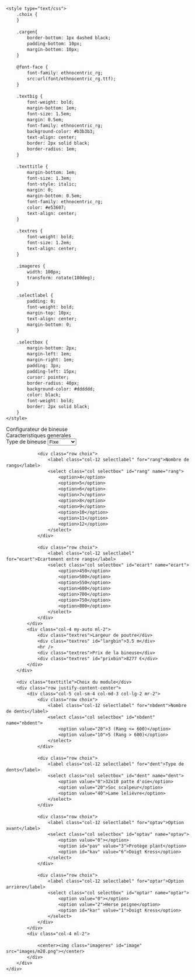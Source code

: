 <!DOCTYPE html>
<html>
<head>
	<meta charset="utf-8">
	<meta name="viewport" content="width=device width, initial-scale=1">
	<title>Configurateur de bineuse</title>
	<link rel="stylesheet" href="https://maxcdn.bootstrapcdn.com/bootstrap/4.0.0/css/bootstrap.min.css" integrity="sha384-Gn5384xqQ1aoWXA+058RXPxPg6fy4IWvTNh0E263XmFcJlSAwiGgFAW/dAiS6JXm" crossorigin="anonymous">
	<script src="https://code.jquery.com/jquery-3.2.1.slim.min.js" integrity="sha384-KJ3o2DKtIkvYIK3UENzmM7KCkRr/rE9/Qpg6aAZGJwFDMVNA/GpGFF93hXpG5KkN" crossorigin="anonymous"></script>
	<script src="https://cdnjs.cloudflare.com/ajax/libs/popper.js/1.12.9/umd/popper.min.js" integrity="sha384-ApNbgh9B+Y1QKtv3Rn7W3mgPxhU9K/ScQsAP7hUibX39j7fakFPskvXusvfa0b4Q" crossorigin="anonymous"></script>
	<script src="https://maxcdn.bootstrapcdn.com/bootstrap/4.0.0/js/bootstrap.min.js" integrity="sha384-JZR6Spejh4U02d8jOt6vLEHfe/JQGiRRSQQxSfFWpi1MquVdAyjUar5+76PVCmYl" crossorigin="anonymous"></script>
	<script src="https://ajax.googleapis.com/ajax/libs/jquery/3.5.0/jquery.min.js"></script>

	<style type="text/css">
		.choix {
		}

		.cargen{
			border-bottom: 1px dashed black;
			padding-bottom: 10px;
			margin-bottom: 10px;
		}

		@font-face {
			font-family: ethnocentric_rg;
			src:url(font/ethnocentric_rg.ttf);
		}

		.textbig {
			font-weight: bold;
			margin-bottom: 1em;
			font-size: 1.5em;
			margin: 0.5em;
			font-family: ethnocentric_rg;
			background-color: #b3b3b3;
			text-align: center;
			border: 2px solid black;
			border-radius: 1em;
		}

		.texttitle {
			margin-bottom: 1em;
			font-size: 1.3em;
			font-style: italic;
			margin: 0;
			margin-bottom: 0.5em;
			font-family: ethnocentric_rg;
			color: #e53607;
			text-align: center;
		}

		.textres {
			font-weight: bold;
			font-size: 1.2em;
			text-align: center;
		}

		.imageres {
			width: 100px;
			transform: rotate(180deg);
		}

		.selectlabel {
			padding: 0;
			font-weight: bold;
			margin-top: 10px;
			text-align: center;
			margin-bottom: 0;
		}

		.selectbox {
			margin-bottom: 2px;
			margin-left: 1em;
			margin-right: 1em;
			padding: 3px;
			padding-left: 15px;
			cursor: pointer;
			border-radius: 40px;
			background-color: #dddddd;
			color: black;
			font-weight: bold;
			border: 2px solid black;
		}
	</style>

</head>

<body>
	<div class="col mb-3">
		<div class="textbig">Configurateur de bineuse</div>
		<div class="texttitle">Caracteristiques generales</div>
		<div class="row justify-content-center cargen">
			<div class="col-5 col-sm-4 col-md-3 col-lg-2 my-auto mr-2">
				<div class="row choix">
					<label class="col-12 selectlabel" for="type">Type de bineuse</label>
					<select class="col selectbox" id="type" name="type">
						<option>Fixe</option>
						<option>Repliable</option>
					</select>
				</div>
				
				<div class="row choix">
					<label class="col-12 selectlabel" for="rang">Nombre de rangs</label>
					<select class="col selectbox" id="rang" name="rang">
						<option>4</option>
						<option>5</option>
						<option>6</option>
						<option>7</option>
						<option>8</option>
						<option>9</option>
						<option>10</option>
						<option>11</option>
						<option>12</option>
					</select>
				</div>
				
				<div class="row choix">
					<label class="col-12 selectlabel" for="ecart">Ecartement entre rangs</label>
					<select class="col selectbox" id="ecart" name="ecart">
						<option>450</option>
						<option>500</option>
						<option>550</option>
						<option>600</option>
						<option>700</option>
						<option>750</option>
						<option>800</option>
					</select>
				</div>
			</div>
			<div class="col-4 my-auto ml-2">
				<div class="textres">Largeur de poutre</div>
				<div class="textres" id="largbin">3.5 m</div>
				<hr />
				<div class="textres">Prix de la bineuse</div>
				<div class="textres" id="prixbin">8277 €</div>
			</div>
		</div>
		
		<div class="texttitle">Choix du module</div>
		<div class="row justify-content-center">
			<div class="col-5 col-sm-4 col-md-3 col-lg-2 mr-2">
				<div class="row choix">
					<label class="col-12 selectlabel" for="nbdent">Nombre de dents</label>
					<select class="col selectbox" id="nbdent" name="nbdent">
						<option value="20">3 (Rang <= 600)</option>
						<option value="10">5 (Rang > 600)</option>
					</select>
				</div>
				
				<div class="row choix">
					<label class="col-12 selectlabel" for="dent">Type de dents</label>
					<select class="col selectbox" id="dent" name="dent">
						<option value="0">32x10 patte d'oie</option>
						<option value="20">Soc scalpeur</option>
						<option value="40">Lame lelièvre</option>
					</select>
				</div>
				
				<div class="row choix">
					<label class="col-12 selectlabel" for="optav">Option avant</label>
					<select class="col selectbox" id="optav" name="optav">
						<option value="0"></option>
						<option id="pav" value="3">Protège plant</option>
						<option id="kav" value="6">Doigt Kress</option>
					</select>
				</div>
				
				<div class="row choix">
					<label class="col-12 selectlabel" for="optar">Option arrière</label>
					<select class="col selectbox" id="optar" name="optar">
						<option value="0"></option>
						<option value="2">Herse peigne</option>
						<option id="kar" value="1">Doigt Kress</option>
					</select>
				</div>
			</div>
			<div class="col-4 ml-2">
				
				<center><img class="imageres" id="image" src="images/m20.png"></center>
			</div>
		</div>
	</div>
</body>
</html>

<script>
	$(document).ready(function(){
		var nb = 0;
		$('#rang').val(5);
		$('#ecart').val(500);
		$('select').on('change',function(){
			var prix = 0;
			var prixtot = 0;
			$('option').prop('disabled',false);
			var dent = parseInt($('#dent').val());
			var optav = parseInt($('#optav').val());
			var optar = parseInt($('#optar').val());
			var nbdent = parseInt($('#nbdent').val());
			var rang = parseInt($('#rang').val());
			var ecart = parseInt($('#ecart').val());
			var type = $('#type').val();
			if (dent == 40) {
				if (optav !== 0) {
					$('#optav').val(0);
					optav = 0;
				}
				$('#pav').prop('disabled',true);
				$('#kav').prop('disabled',true);
			} else if (optav == 6) {
				if (optar == 1) {
					$('#optar').val(0);
					optar = 0;
				}
				$('#kar').prop('disabled',true);
			}  else if (optar == 1) {
				if (optav == 6) {
					$('#optav').val(0);
					optav = 0;
				}
				$('#kav').prop('disabled',true);
			}
			nb = dent + optav + optar + nbdent;
			var image = 'images/m'+nb+'.png';
			$('#image').attr('src',image);

			if (nbdent == 10) {
				var nbd = 5;
				var dentmoins = 4;
				prix += 692;
			} else {
				var nbd =3;
				var dentmoins = 2;
				prix += 686.7;
			}
			if (dent == 0) {
				prix += 28 * nbd;
				var prixmoins = 28 * dentmoins;
			} else if (dent == 20) {
				prix += 77.64 * nbd;
				var prixmoins = 77.64 * dentmoins;
			} else {
				if (nbd == 5) {
					prix += 489.5;
					var prixmoins = 194;
				} else {
					prix += 463;
					var prixmoins = 176;
				}
			}
			if (optav == 3){
				prix += 247.83;
				prixmoins += 247.83;
			} else if (optav == 6) {
				prix += 1029.83;
				prixmoins += 1029.83;
			}
			if (optar == 1) {
				prix += 1046;
				prixmoins += 1046;
			} else if (optar == 2) {
				if (nbd == 5){
					prix += 128.44;
				} else {
					prix += 104.125;
				}
			}
			prix *= 100;
			prix = parseInt(prix);
			prix /= 100;
			

			var larg = ecart * rang / 100;
			larg = parseInt(larg);
			larg += 2;
			larg /= 10;
			if (type == 'Fixe') {
				var rampe = [3.5,4.2,5,6,6.6];
				var prixrampe = [3677,3731,3783,3844,3881];

			} else {
				var rampe = [4.2,5,6,6.6];
				var prixrampe = [4331,4383,4444,4481];
			}
			for (var i = 0; i < rampe.length; i++) {
				if (larg <= rampe[i]) {
					larg = rampe[i];
					prixtot = prixrampe[i];
					i = rampe.length;
				}
			}
			prixtot += (rang + 1) * prix;
			prixtot -= prixmoins;
			prixtot = parseInt(prixtot);

			$('#largbin').text(larg+' m');
			if (type == 'Fixe') {
				$('#prixbin').text('Nous consulter');
			} else {
				$('#prixbin').text(prixtot+' €');
			}

		});
	});
</script>
